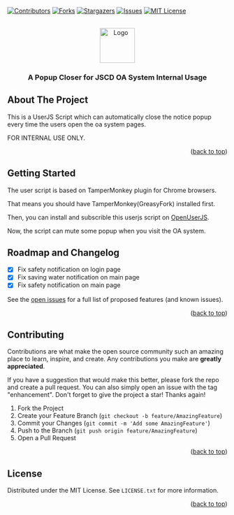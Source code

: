 <div id="top"></div>
<!--
*** Thanks for checking out the Best-README-Template. If you have a suggestion
*** that would make this better, please fork the repo and create a pull request
*** or simply open an issue with the tag "enhancement".
*** Don't forget to give the project a star!
*** Thanks again! Now go create something AMAZING! :D
-->



<!-- PROJECT SHIELDS -->
<!--
*** I'm using markdown "reference style" links for readability.
*** Reference links are enclosed in brackets [ ] instead of parentheses ( ).
*** See the bottom of this document for the declaration of the reference variables
*** for contributors-url, forks-url, etc. This is an optional, concise syntax you may use.
*** https://www.markdownguide.org/basic-syntax/#reference-style-links
-->
[![Contributors][contributors-shield]][contributors-url]
[![Forks][forks-shield]][forks-url]
[![Stargazers][stars-shield]][stars-url]
[![Issues][issues-shield]][issues-url]
[![MIT License][license-shield]][license-url]



<!-- PROJECT LOGO -->
<br />
<div align="center">
  <a href="https://github.com/RoyLaw/jscd-oa-popup-closer">
    <img src="https://img.icons8.com/ultraviolet/8x/resize.png" alt="Logo" width="80" height="80">
  </a>

  <h3 align="center">A Popup Closer for JSCD OA System Internal Usage</h3>

 </div>

<!-- ABOUT THE PROJECT -->
## About The Project

This is a UserJS Script which can automatically close the notice popup every time the users open the oa system pages.

FOR INTERNAL USE ONLY.

<p align="right">(<a href="#top">back to top</a>)</p>


<!-- GETTING STARTED -->
## Getting Started

The user script is based on TamperMonkey plugin for Chrome browsers. 

That means you should have TamperMonkey(GreasyFork) installed first. 

Then, you can install and subscrible this userjs script on <a href="https://openuserjs.org/scripts/roylaw/%E6%B1%9F%E8%8B%8F%E4%BA%A4%E9%80%9A%E5%8A%9E%E5%85%AC%E7%BD%91%E5%85%AC%E5%91%8A%E5%BC%B9%E5%87%BA%E6%A1%86%E8%87%AA%E5%8A%A8%E5%85%B3%E9%97%AD%E8%84%9A%E6%9C%AC">OpenUserJS</a>.

Now, the script can mute some popup when you visit the OA system.

<!-- ROADMAP -->
## Roadmap and Changelog

- [x] Fix safety notification on login page
- [x] Fix saving water notification on main page
- [x] Fix safety notification on main page

See the [open issues](https://github.com/RoyLaw/jscd-oa-popup-closer/issues) for a full list of proposed features (and known issues).

<p align="right">(<a href="#top">back to top</a>)</p>



<!-- CONTRIBUTING -->
## Contributing

Contributions are what make the open source community such an amazing place to learn, inspire, and create. Any contributions you make are **greatly appreciated**.

If you have a suggestion that would make this better, please fork the repo and create a pull request. You can also simply open an issue with the tag "enhancement".
Don't forget to give the project a star! Thanks again!

1. Fork the Project
2. Create your Feature Branch (`git checkout -b feature/AmazingFeature`)
3. Commit your Changes (`git commit -m 'Add some AmazingFeature'`)
4. Push to the Branch (`git push origin feature/AmazingFeature`)
5. Open a Pull Request

<p align="right">(<a href="#top">back to top</a>)</p>



<!-- LICENSE -->
## License

Distributed under the MIT License. See `LICENSE.txt` for more information.

<p align="right">(<a href="#top">back to top</a>)</p>



<!-- MARKDOWN LINKS & IMAGES -->
<!-- https://www.markdownguide.org/basic-syntax/#reference-style-links -->
[contributors-shield]: https://img.shields.io/github/contributors/RoyLaw/jscd-oa-popup-closer.svg?style=for-the-badge
[contributors-url]: https://github.com/RoyLaw/jscd-oa-popup-closer/graphs/contributors
[forks-shield]: https://img.shields.io/github/forks/RoyLaw/jscd-oa-popup-closer.svg?style=for-the-badge
[forks-url]: https://github.com/RoyLaw/jscd-oa-popup-closer/network/members
[stars-shield]: https://img.shields.io/github/stars/RoyLaw/jscd-oa-popup-closer.svg?style=for-the-badge
[stars-url]: https://github.com/RoyLaw/jscd-oa-popup-closer/stargazers
[issues-shield]: https://img.shields.io/github/issues/RoyLaw/jscd-oa-popup-closer.svg?style=for-the-badge
[issues-url]: https://github.com/RoyLaw/jscd-oa-popup-closer/issues
[license-shield]: https://img.shields.io/github/license/RoyLaw/jscd-oa-popup-closer.svg?style=for-the-badge
[license-url]: https://github.com/RoyLaw/jscd-oa-popup-closer/blob/master/LICENSE.txt
